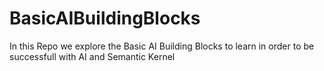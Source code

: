 # BasicAIBuildingBlocks
In this Repo we explore the Basic AI Building Blocks to learn in order to be successfull with AI and Semantic Kernel
